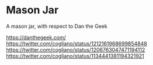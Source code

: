 # Mason Jar

A mason jar, with respect to Dan the Geek
 
https://danthegeek.com/
https://twitter.com/cogliano/status/1212161968699854848
https://twitter.com/cogliano/status/1206763047471194112
https://twitter.com/cogliano/status/1134441381194321921 
 
